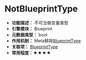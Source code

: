 # NotBlueprintType

- **功能描述：** 不可当做变量类型
- **引擎模块：** Blueprint
- **元数据类型：** bool
- **作用机制：** Meta移除[BlueprintType](#Meta_Blueprint_BlueprintType)
- **关联项：** [BlueprintType](#Specifier_UCLASS_Blueprint_BlueprintType)
- **常用程度：★★★★**